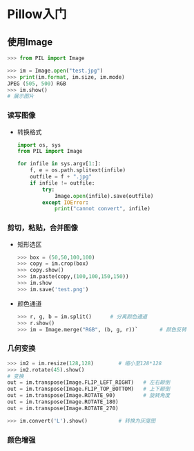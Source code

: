 <!-- 
title: 22-PIL入门
sort: 
--> 
# Pillow入门

## 使用Image

```python
>>> from PIL import Image

>>> im = Image.open("test.jpg")
>>> print(im.format, im.size, im.mode)
JPEG (505, 500) RGB
>>> im.show()
# 展示图片
```

### 读写图像

- 转换格式

  ```python
  import os, sys
  from PIL import Image
  
  for infile in sys.argv[1:]:
      f, e = os.path.splitext(infile)
      outfile = f + ".jpg"
      if infile != outfile:
          try:
              Image.open(infile).save(outfile)
          except IOError:
              print("cannot convert", infile)
  ```    

### 剪切，粘贴，合并图像

- 矩形选区

  ```python
  >>> box = (50,50,100,100)
  >>> copy = im.crop(box)
  >>> copy.show()
  >>> im.paste(copy,(100,100,150,150))
  >>> im.show
  >>> im.save('test.png')
  ```
  
- 颜色通道

  ```python
  >>> r, g, b = im.split()		# 分离颜色通道
  >>> r.show()					
  >>> im = Image.merge("RGB", (b, g, r))`		# 颜色反转
  ```

### 几何变换

```python
>>> im2 = im.resize(128,128)		# 缩小至128*128
>>> im2.rotate(45).show()
# 变换
out = im.transpose(Image.FLIP_LEFT_RIGHT)	# 左右颠倒
out = im.transpose(Image.FLIP_TOP_BOTTOM)	# 上下颠倒
out = im.transpose(Image.ROTATE_90)			# 旋转角度
out = im.transpose(Image.ROTATE_180)
out = im.transpose(Image.ROTATE_270)

>>> im.convert('L').show()			# 转换为灰度图
```

### 颜色增强

